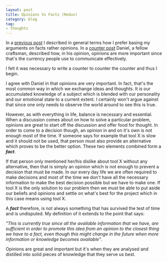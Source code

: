 ```yaml
---
layout: post
title: Opinions Vs Facts (Redux)
category: blog
tag:
- thoughts
---
```

In a [previous post](https://makisotman.com/opinions-vs-facts) I described in general terms how I prefer basing my arguments on facts rather opinions. In a [counter post](https://zebr8.tumblr.com/post/129937703550/opinions) Daniel, a fellow craftsman, described how, in his opinion, opinions are more important since that's the currency people use to communicate effectively.

I felt it was necessary to write a counter to counter the counter and thus I begin.

I agree with Daniel in that opinions are very important. In fact, that's the most common way in which we exchange ideas and thoughts. It is our accumulated knowledge of a subject which is blended with our personality and our emotional state to a current extent. I certainly won't argue against that since one only needs to observe the world around to see this is true.

However, as with everything in life, balance is necessary and essential. When a discussion comes about on how to solve a particular problem, opinions are great to start off the discussion and offer food for thought. In order to come to a decision though, an opinion in and on it's own is not enough most of the time. If someone says for example that tool X is slow and it should not be used, that person must also provide an alternative which proves to be the better option. These two elements combined form a ***fact***.

If that person only mentioned her/his dislike about tool X without any alternative, then that is simply an opinion which is not enough to prevent a decision that must be made. In our every day life we are often required to make decisions and most of the time we don't have all the necessary information to make the best decision possible but we have to make one. If tool X is the only solution to our problem then we must be able to put aside our beliefs and opinions and settle on what's best for the project which in this case means using tool X.

A ***fact*** therefore, is not always something that has survived the test of time and is undisputed. My definition of it extends to the point that says:

*"This is currently true since all the available information that we have, are sufficient in order to promote this idea from an opinion to the closest thing we have to a fact, even though this might change in the future when more information or knowledge becomes available"*.

Opinions are great and important but it's when they are analysed and distilled into solid pieces of knowledge that they serve us best.
